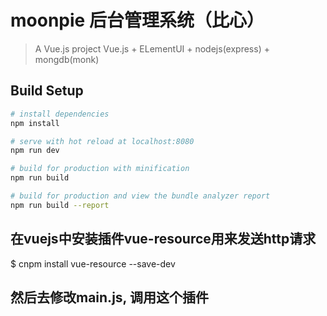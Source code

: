 # moonpie 后台管理系统（比心）

> A Vue.js project
Vue.js + ELementUI + nodejs(express) + mongdb(monk)

## Build Setup

``` bash
# install dependencies
npm install

# serve with hot reload at localhost:8080
npm run dev

# build for production with minification
npm run build

# build for production and view the bundle analyzer report
npm run build --report
```

## 在vuejs中安装插件vue-resource用来发送http请求
$ cnpm install vue-resource --save-dev

## 然后去修改main.js, 调用这个插件
